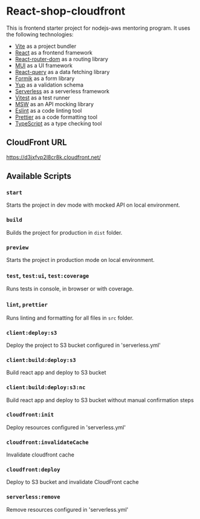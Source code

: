 # React-shop-cloudfront

This is frontend starter project for nodejs-aws mentoring program. It uses the following technologies:

- [Vite](https://vitejs.dev/) as a project bundler
- [React](https://beta.reactjs.org/) as a frontend framework
- [React-router-dom](https://reactrouterdotcom.fly.dev/) as a routing library
- [MUI](https://mui.com/) as a UI framework
- [React-query](https://react-query-v3.tanstack.com/) as a data fetching library
- [Formik](https://formik.org/) as a form library
- [Yup](https://github.com/jquense/yup) as a validation schema
- [Serverless](https://serverless.com/) as a serverless framework
- [Vitest](https://vitest.dev/) as a test runner
- [MSW](https://mswjs.io/) as an API mocking library
- [Eslint](https://eslint.org/) as a code linting tool
- [Prettier](https://prettier.io/) as a code formatting tool
- [TypeScript](https://www.typescriptlang.org/) as a type checking tool

## CloudFront URL
https://d3jxfvp2l8cr8k.cloudfront.net/

## Available Scripts

### `start`

Starts the project in dev mode with mocked API on local environment.

### `build`

Builds the project for production in `dist` folder.

### `preview`

Starts the project in production mode on local environment.

### `test`, `test:ui`, `test:coverage`

Runs tests in console, in browser or with coverage.

### `lint`, `prettier`

Runs linting and formatting for all files in `src` folder.

### `client:deploy:s3`

Deploy the project to S3 bucket configured in 'serverless.yml' 

### `client:build:deploy:s3`

Build react app and deploy to S3 bucket

### `client:build:deploy:s3:nc`

Build react app and deploy to S3 bucket without manual confirmation steps

### `cloudfront:init`

Deploy resources configured in 'serverless.yml'

### `cloudfront:invalidateCache`

Invalidate cloudfront cache

### `cloudfront:deploy`

Deploy to S3 bucket and invalidate CloudFront cache

### `serverless:remove`

Remove resources configured in 'serverless.yml'
